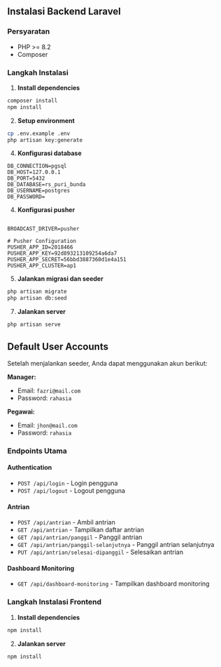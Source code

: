 ## Instalasi Backend Laravel

### Persyaratan
- PHP >= 8.2
- Composer

### Langkah Instalasi

1. **Install dependencies**
```bash
composer install
npm install
```

2. **Setup environment**
```bash
cp .env.example .env
php artisan key:generate
```

4. **Konfigurasi database**
```env
DB_CONNECTION=pgsql
DB_HOST=127.0.0.1
DB_PORT=5432
DB_DATABASE=rs_puri_bunda
DB_USERNAME=postgres
DB_PASSWORD=
```

4. **Konfigurasi pusher**
```env

BROADCAST_DRIVER=pusher

# Pusher Configuration
PUSHER_APP_ID=2018466
PUSHER_APP_KEY=92d893213109254a6da7
PUSHER_APP_SECRET=56bbd3887360d1e4a151
PUSHER_APP_CLUSTER=ap1
```

5. **Jalankan migrasi dan seeder**
```bash
php artisan migrate
php artisan db:seed
```

7. **Jalankan server**
```bash
php artisan serve
```

## Default User Accounts

Setelah menjalankan seeder, Anda dapat menggunakan akun berikut:

**Manager:**
- Email: `fazri@mail.com`
- Password: `rahasia`

**Pegawai:**
- Email: `jhon@mail.com`
- Password: `rahasia`

### Endpoints Utama

#### Authentication
- `POST /api/login` - Login pengguna
- `POST /api/logout` - Logout pengguna

#### Antrian
- `POST /api/antrian` - Ambil antrian
- `GET /api/antrian` - Tampilkan daftar antrian
- `GET /api/antrian/panggil` - Panggil antrian
- `GET /api/antrian/panggil-selanjutnya` - Panggil antrian selanjutnya
- `PUT /api/antrian/selesai-dipanggil` - Selesaikan antrian

#### Dashboard Monitoring
- `GET /api/dashboard-monitoring` - Tampilkan dashboard monitoring


### Langkah Instalasi Frontend

1. **Install dependencies**
```bash
npm install
```
2. **Jalankan server**
```bash
npm install
```
